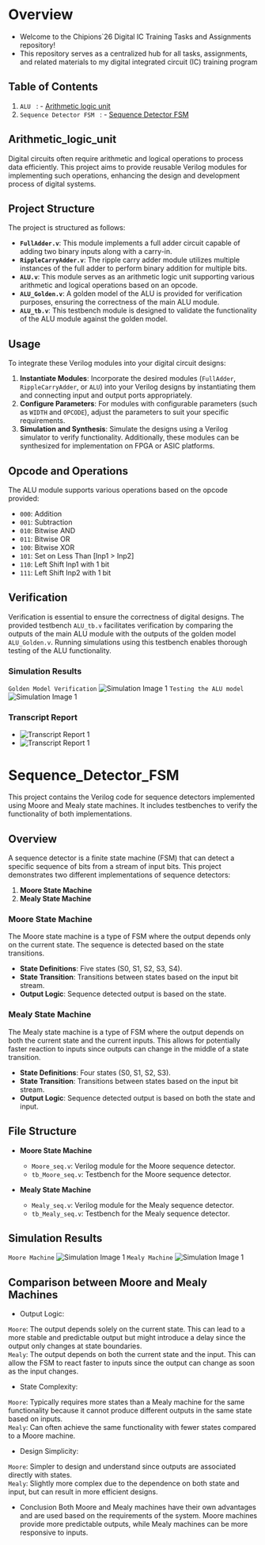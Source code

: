 # Overview
- Welcome to the Chipions`26 Digital IC Training Tasks and Assignments repository!
- This repository serves as a centralized hub for all tasks, assignments, and related materials to my digital integrated circuit (IC) training program

## Table of Contents
1. `ALU ` : - [Arithmetic logic unit](#Arithmetic_logic_unit)
2. `Sequence Detector FSM ` : - [Sequence Detector FSM](#Sequence_Detector_FSM)
## Arithmetic_logic_unit
Digital circuits often require arithmetic and logical operations to process data efficiently. This project aims to provide reusable Verilog modules for implementing such operations, enhancing the design and development process of digital systems.

## Project Structure
The project is structured as follows:
- **`FullAdder.v`**: This module implements a full adder circuit capable of adding two binary inputs along with a carry-in.
- **`RippleCarryAdder.v`**: The ripple carry adder module utilizes multiple instances of the full adder to perform binary addition for multiple bits.
- **`ALU.v`**: This module serves as an arithmetic logic unit supporting various arithmetic and logical operations based on an opcode.
- **`ALU_Golden.v`**: A golden model of the ALU is provided for verification purposes, ensuring the correctness of the main ALU module.
- **`ALU_tb.v`**: This testbench module is designed to validate the functionality of the ALU module against the golden model.

## Usage
To integrate these Verilog modules into your digital circuit designs:
1. **Instantiate Modules**: Incorporate the desired modules (`FullAdder`, `RippleCarryAdder`, or `ALU`) into your Verilog designs by instantiating them and connecting input and output ports appropriately.
2. **Configure Parameters**: For modules with configurable parameters (such as `WIDTH` and `OPCODE`), adjust the parameters to suit your specific requirements.
3. **Simulation and Synthesis**: Simulate the designs using a Verilog simulator to verify functionality. Additionally, these modules can be synthesized for implementation on FPGA or ASIC platforms.

## Opcode and Operations
The ALU module supports various operations based on the opcode provided:
- `000`: Addition
- `001`: Subtraction
- `010`: Bitwise AND
- `011`: Bitwise OR
- `100`: Bitwise XOR
- `101`: Set on Less Than [Inp1 > Inp2]
- `110`: Left Shift Inp1 with 1 bit
- `111`: Left Shift Inp2 with 1 bit

## Verification
Verification is essential to ensure the correctness of digital designs. The provided testbench `ALU_tb.v` facilitates verification by comparing the outputs of the main ALU module with the outputs of the golden model `ALU_Golden.v`. Running simulations using this testbench enables thorough testing of the ALU functionality.

### Simulation Results
`Golden Model Verification`
![Simulation Image 1](https://i.ibb.co/fD0hhrm/Screenshot-2024-05-09-210230.png)
`Testing the ALU model`
![Simulation Image 1](https://i.ibb.co/QCgVVsf/Screenshot-2024-05-09-205912.png)

### Transcript Report
- ![Transcript Report 1](https://i.ibb.co/K50B4jS/Screenshot-2024-05-09-002227.png)
- ![Transcript Report 1](https://i.ibb.co/tcF181v/Screenshot-2024-05-09-002238.png)


# Sequence_Detector_FSM

This project contains the Verilog code for sequence detectors implemented using Moore and Mealy state machines. It includes testbenches to verify the functionality of both implementations.

## Overview

A sequence detector is a finite state machine (FSM) that can detect a specific sequence of bits from a stream of input bits. This project demonstrates two different implementations of sequence detectors:

1. **Moore State Machine**
2. **Mealy State Machine**

### Moore State Machine

The Moore state machine is a type of FSM where the output depends only on the current state. The sequence is detected based on the state transitions.

- **State Definitions**: Five states (S0, S1, S2, S3, S4).
- **State Transition**: Transitions between states based on the input bit stream.
- **Output Logic**: Sequence detected output is based on the state.

### Mealy State Machine

The Mealy state machine is a type of FSM where the output depends on both the current state and the current inputs. This allows for potentially faster reaction to inputs since outputs can change in the middle of a state transition.

- **State Definitions**: Four states (S0, S1, S2, S3).
- **State Transition**: Transitions between states based on the input bit stream.
- **Output Logic**: Sequence detected output is based on both the state and input.

## File Structure

- **Moore State Machine**
  - `Moore_seq.v`: Verilog module for the Moore sequence detector.
  - `tb_Moore_seq.v`: Testbench for the Moore sequence detector.

- **Mealy State Machine**
  - `Mealy_seq.v`: Verilog module for the Mealy sequence detector.
  - `tb_Mealy_seq.v`: Testbench for the Mealy sequence detector.


## Simulation Results
`Moore Machine`
![Simulation Image 1](https://i.ibb.co/MNWTZhg/Moore-Sequence-Detector.png)
`Mealy Machine`
![Simulation Image 1](https://i.ibb.co/KwrLFb7/Mealy-Sequence-Detector.png)
## Comparison between Moore and Mealy Machines
- Output Logic:

`Moore`: The output depends solely on the current state. This can lead to a more stable and predictable output but might introduce a delay since the output only changes at state boundaries.<br>
`Mealy`: The output depends on both the current state and the input. This can allow the FSM to react faster to inputs since the output can change as soon as the input changes.

  
- State Complexity:

`Moore`: Typically requires more states than a Mealy machine for the same functionality because it cannot produce different outputs in the same state based on inputs.<br>
`Mealy`: Can often achieve the same functionality with fewer states compared to a Moore machine.
- Design Simplicity:

`Moore`: Simpler to design and understand since outputs are associated directly with states.<br>
`Mealy`: Slightly more complex due to the dependence on both state and input, but can result in more efficient designs.
- Conclusion
Both Moore and Mealy machines have their own advantages and are used based on the requirements of the system. Moore machines provide more predictable outputs, while Mealy machines can be more responsive to inputs.
